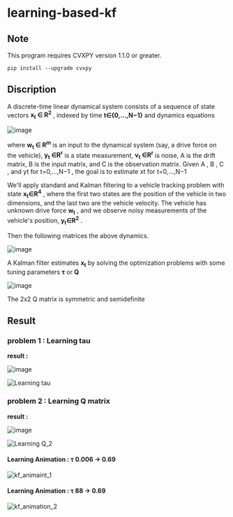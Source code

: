 # learning-based-kf

## Note
This program requires CVXPY version 1.1.0 or greater.
```
pip install --upgrade cvxpy
```

## Discription

A discrete-time linear dynamical system consists of a sequence of state vectors <strong>x<sub>t</sub> ∈ R<sup>2</sup></strong>  , indexed by time  <strong>t∈{0,…,N−1}</strong>  and dynamics equations

![image](https://user-images.githubusercontent.com/57785895/100959190-15df7d00-3561-11eb-998d-5b4189344629.png)
  
where <strong>w<sub>t</sub> ∈ R<sup>m</sup></strong>  is an input to the dynamical system (say, a drive force on the vehicle),  <strong>y<sub>t</sub> ∈R<sup>r</sup></strong>  is a state measurement,  <strong>v<sub>t</sub> ∈R<sup>r</sup></strong>  is noise,  A  is the drift matrix,  B  is the input matrix, and  C  is the observation matrix.
Given  A ,  B ,  C , and  yt  for  t=0,…,N−1 , the goal is to estimate  xt  for  t=0,…,N−1


We'll apply standard and Kalman filtering to a vehicle tracking problem with state  <strong>x<sub>t</sub>∈R<sup>4</sup></strong> , where the first two states are the position of the vehicle in two dimensions, and the last two are the vehicle velocity. The vehicle has unknown drive force  <strong>w<sub>t</sub></strong> , and we observe noisy measurements of the vehicle's position,  <strong>y<sub>t</sub>∈R<sup>2</sup></strong> .

Then the following matrices the above dynamics.

![image](https://user-images.githubusercontent.com/57785895/100959212-22fc6c00-3561-11eb-8468-351c848c3ef7.png)
  
A Kalman filter estimates   <strong>x<sub>t</sub></strong>  by solving the optimization problems with some tuning parameters **τ** or **Q**

![image](https://user-images.githubusercontent.com/57785895/100961621-1595b080-3566-11eb-9f52-dbb18d07e178.png)

The 2x2 Q matrix is symmetric and semidefinite



## Result

### problem 1 : Learning tau
**result :**

![image](https://user-images.githubusercontent.com/57785895/100960109-f9444480-3562-11eb-9506-8f9d3fb15fe0.png)


![Learning tau](https://user-images.githubusercontent.com/57785895/99908424-ef7e3e00-2d25-11eb-9573-9850b3e8df56.png)


### problem 2 : Learning Q matrix
**result :**

![image](https://user-images.githubusercontent.com/57785895/100959769-58ee2000-3562-11eb-8c1f-27387b962be5.png)
 
![Learning Q_2](https://user-images.githubusercontent.com/57785895/100187865-5cfbbb80-2f2c-11eb-9ab8-fab581ee8ae5.png)


#### Learning Animation : τ 0.006 → 0.69

![kf_animaint_1](https://user-images.githubusercontent.com/57785895/99908174-6dd9e080-2d24-11eb-841c-63a924860943.gif)


#### Learning Animation : τ 88 → 0.69

![kf_animation_2](https://user-images.githubusercontent.com/57785895/99908182-7df1c000-2d24-11eb-8ed5-6c407660147d.gif)
